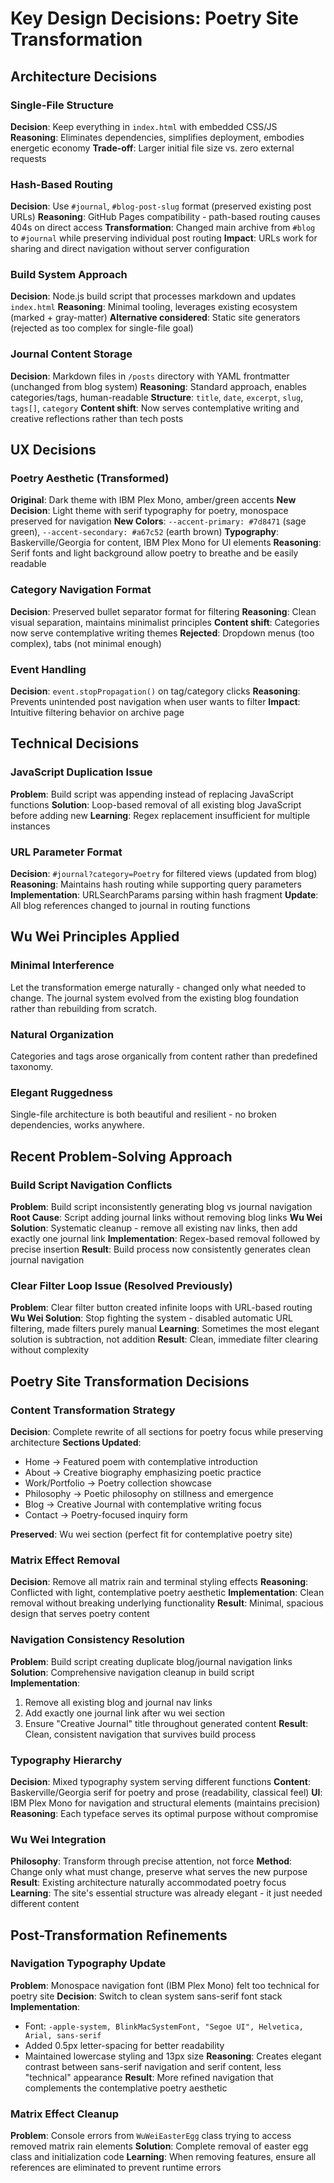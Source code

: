 # Key Design Decisions: Poetry Site Transformation

## Architecture Decisions

### Single-File Structure
**Decision**: Keep everything in `index.html` with embedded CSS/JS
**Reasoning**: Eliminates dependencies, simplifies deployment, embodies energetic economy
**Trade-off**: Larger initial file size vs. zero external requests

### Hash-Based Routing
**Decision**: Use `#journal`, `#blog-post-slug` format (preserved existing post URLs)
**Reasoning**: GitHub Pages compatibility - path-based routing causes 404s on direct access
**Transformation**: Changed main archive from `#blog` to `#journal` while preserving individual post routing
**Impact**: URLs work for sharing and direct navigation without server configuration

### Build System Approach
**Decision**: Node.js build script that processes markdown and updates `index.html`
**Reasoning**: Minimal tooling, leverages existing ecosystem (marked + gray-matter)
**Alternative considered**: Static site generators (rejected as too complex for single-file goal)

### Journal Content Storage
**Decision**: Markdown files in `/posts` directory with YAML frontmatter (unchanged from blog system)
**Reasoning**: Standard approach, enables categories/tags, human-readable
**Structure**: `title`, `date`, `excerpt`, `slug`, `tags[]`, `category`
**Content shift**: Now serves contemplative writing and creative reflections rather than tech posts

## UX Decisions

### Poetry Aesthetic (Transformed)
**Original**: Dark theme with IBM Plex Mono, amber/green accents
**New Decision**: Light theme with serif typography for poetry, monospace preserved for navigation
**New Colors**: `--accent-primary: #7d8471` (sage green), `--accent-secondary: #a67c52` (earth brown)
**Typography**: Baskerville/Georgia for content, IBM Plex Mono for UI elements
**Reasoning**: Serif fonts and light background allow poetry to breathe and be easily readable

### Category Navigation Format
**Decision**: Preserved bullet separator format for filtering
**Reasoning**: Clean visual separation, maintains minimalist principles
**Content shift**: Categories now serve contemplative writing themes
**Rejected**: Dropdown menus (too complex), tabs (not minimal enough)

### Event Handling
**Decision**: `event.stopPropagation()` on tag/category clicks
**Reasoning**: Prevents unintended post navigation when user wants to filter
**Impact**: Intuitive filtering behavior on archive page

## Technical Decisions

### JavaScript Duplication Issue
**Problem**: Build script was appending instead of replacing JavaScript functions
**Solution**: Loop-based removal of all existing blog JavaScript before adding new
**Learning**: Regex replacement insufficient for multiple instances

### URL Parameter Format
**Decision**: `#journal?category=Poetry` for filtered views (updated from blog)
**Reasoning**: Maintains hash routing while supporting query parameters
**Implementation**: URLSearchParams parsing within hash fragment
**Update**: All blog references changed to journal in routing functions

## Wu Wei Principles Applied

### Minimal Interference
Let the transformation emerge naturally - changed only what needed to change. The journal system evolved from the existing blog foundation rather than rebuilding from scratch.

### Natural Organization
Categories and tags arose organically from content rather than predefined taxonomy.

### Elegant Ruggedness
Single-file architecture is both beautiful and resilient - no broken dependencies, works anywhere.

## Recent Problem-Solving Approach

### Build Script Navigation Conflicts
**Problem**: Build script inconsistently generating blog vs journal navigation
**Root Cause**: Script adding journal links without removing blog links
**Wu Wei Solution**: Systematic cleanup - remove all existing nav links, then add exactly one journal link
**Implementation**: Regex-based removal followed by precise insertion
**Result**: Build process now consistently generates clean journal navigation

### Clear Filter Loop Issue (Resolved Previously)
**Problem**: Clear filter button created infinite loops with URL-based routing
**Wu Wei Solution**: Stop fighting the system - disabled automatic URL filtering, made filters purely manual
**Learning**: Sometimes the most elegant solution is subtraction, not addition
**Result**: Clean, immediate filter clearing without complexity

## Poetry Site Transformation Decisions

### Content Transformation Strategy
**Decision**: Complete rewrite of all sections for poetry focus while preserving architecture
**Sections Updated**:
- Home → Featured poem with contemplative introduction
- About → Creative biography emphasizing poetic practice
- Work/Portfolio → Poetry collection showcase
- Philosophy → Poetic philosophy on stillness and emergence
- Blog → Creative Journal with contemplative writing focus
- Contact → Poetry-focused inquiry form

**Preserved**: Wu wei section (perfect fit for contemplative poetry site)

### Matrix Effect Removal
**Decision**: Remove all matrix rain and terminal styling effects
**Reasoning**: Conflicted with light, contemplative poetry aesthetic
**Implementation**: Clean removal without breaking underlying functionality
**Result**: Minimal, spacious design that serves poetry content

### Navigation Consistency Resolution
**Problem**: Build script creating duplicate blog/journal navigation links
**Solution**: Comprehensive navigation cleanup in build script
**Implementation**: 
1. Remove all existing blog and journal nav links
2. Add exactly one journal link after wu wei section
3. Ensure "Creative Journal" title throughout generated content
**Result**: Clean, consistent navigation that survives build process

### Typography Hierarchy
**Decision**: Mixed typography system serving different functions
**Content**: Baskerville/Georgia serif for poetry and prose (readability, classical feel)
**UI**: IBM Plex Mono for navigation and structural elements (maintains precision)
**Reasoning**: Each typeface serves its optimal purpose without compromise

### Wu Wei Integration
**Philosophy**: Transform through precise attention, not force
**Method**: Change only what must change, preserve what serves the new purpose
**Result**: Existing architecture naturally accommodated poetry focus
**Learning**: The site's essential structure was already elegant - it just needed different content

## Post-Transformation Refinements

### Navigation Typography Update
**Problem**: Monospace navigation font (IBM Plex Mono) felt too technical for poetry site
**Decision**: Switch to clean system sans-serif font stack
**Implementation**: 
- Font: `-apple-system, BlinkMacSystemFont, "Segoe UI", Helvetica, Arial, sans-serif`
- Added 0.5px letter-spacing for better readability
- Maintained lowercase styling and 13px size
**Reasoning**: Creates elegant contrast between sans-serif navigation and serif content, less "technical" appearance
**Result**: More refined navigation that complements the contemplative poetry aesthetic

### Matrix Effect Cleanup
**Problem**: Console errors from `WuWeiEasterEgg` class trying to access removed matrix rain elements
**Solution**: Complete removal of easter egg class and initialization code
**Learning**: When removing features, ensure all references are eliminated to prevent runtime errors